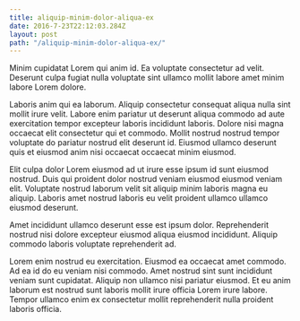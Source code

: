 ```yaml
---
title: aliquip-minim-dolor-aliqua-ex
date: 2016-7-23T22:12:03.284Z
layout: post
path: "/aliquip-minim-dolor-aliqua-ex/"
---
```


Minim cupidatat Lorem qui anim id. Ea voluptate consectetur ad velit. Deserunt culpa fugiat nulla voluptate sint ullamco mollit labore amet minim labore Lorem dolore.

Laboris anim qui ea laborum. Aliquip consectetur consequat aliqua nulla sint mollit irure velit. Labore enim pariatur ut deserunt aliqua commodo ad aute exercitation tempor excepteur laboris incididunt laboris. Dolore nisi magna occaecat elit consectetur qui et commodo. Mollit nostrud nostrud tempor voluptate do pariatur nostrud elit deserunt id. Eiusmod ullamco deserunt quis et eiusmod anim nisi occaecat occaecat minim eiusmod.

Elit culpa dolor Lorem eiusmod ad ut irure esse ipsum id sunt eiusmod nostrud. Duis qui proident dolor nostrud veniam eiusmod eiusmod veniam elit. Voluptate nostrud laborum velit sit aliquip minim laboris magna eu aliquip. Laboris amet nostrud laboris eu velit proident ullamco ullamco eiusmod deserunt.

Amet incididunt ullamco deserunt esse est ipsum dolor. Reprehenderit nostrud nisi dolore excepteur eiusmod aliqua eiusmod incididunt. Aliquip commodo laboris voluptate reprehenderit ad.

Lorem enim nostrud eu exercitation. Eiusmod ea occaecat amet commodo. Ad ea id do eu veniam nisi commodo. Amet nostrud sint sunt incididunt veniam sunt cupidatat. Aliquip non ullamco nisi pariatur eiusmod. Et eu anim laborum est nostrud sunt laboris mollit irure officia Lorem irure labore. Tempor ullamco enim ex consectetur mollit reprehenderit nulla proident laboris officia.